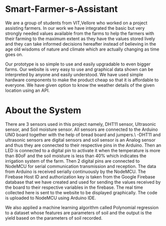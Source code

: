 # Smart-Farmer-s-Assistant
We are a group of students from VIT,Vellore who worked on a project assisting farmers. In our work we have integrated the basic but very strongly needed values available from the farms to help the farmers with their farming to the maximum extent as they have the values stored lively and they can take informed decisions hereafter instead of believing in the age old wisdoms of nature and climate which are actually changing as time goes on.

Our prototype is so simple to use and easily upgradable to even bigger farms. Our website is very easy to use and graphical data shown can be interpreted by anyone and
easily understood. We have used simple hardware components to make the product cheap so that it is affordable to everyone. We have given option to know the weather details of the given location using an API.

# About the System
There are 3 sensors used in this project namely, DHT11 sensor, Ultrasonic sensor, and Soil moisture sensor. 
All sensors are connected to the Arduino UNO board together with the help of bread board and jumpers.\\ 
-DHT11 and ultrasonic sensors are digital sensors and soil sensor is an Analog sensor and thus they are connected to their respective pins in the Arduino. 
Then an LED is connected to a digital pin to activate it when the temperature is more than 80oF and the soil moisture is less than 40% which indicates the irrigation system of the farm. 
Then 2 digital pins are connected to NodeMCU for serial communication transmission and reception.
The data from Arduino is received serially continuously by the NodeMCU. 
The Firebase Host ID and authorization key is taken from the Google Firebase database that we have created and
used for sending the values received by the board to their respective variables in the firebase.
The real time collected here is sent to the website to be displayed graphically. The code is
uploaded to NodeMCU using Arduino IDE.

We also applied a machine learning algorithm called Polynomial regression to a dataset whose features are parameters of soil and the output is the yield based on the parameters of soil recorded. 
